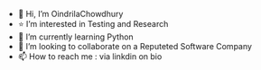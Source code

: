 - 👋 Hi, I’m OindrilaChowdhury
- ⭐️ I’m interested in Testing and Research
- 🌱 I’m currently learning Python
- 🤝 I’m looking to collaborate on a Reputeted Software Company
- 📫 How to reach me : via linkdin on bio
<!---
OindrilaChowdhury/OindrilaChowdhury is a ✨ special ✨ repository because its `README.md` (this file) appears on your GitHub profile.
You can click the Preview link to take a look at your changes.
--->
